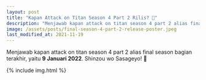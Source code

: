 ```yaml
---
layout: post
title: "Kapan Attack on Titan Season 4 Part 2 Rilis? 🎉"
description: "Menjawab kapan attack on titan season 4 part 2 alias final season bagian terakhir, yaitu 9 Januari 2022. Shinzou wo Sasageyo! 🎉"
image: /assets/posts/final-season-4-part-2-release-poster.jpeg
last_modified_at: 2021-11-19
---
```


Menjawab kapan attack on titan season 4 part 2 alias final season bagian terakhir, yaitu **9 Januari 2022**. Shinzou wo Sasageyo! 🎉

{% include img.html %}
